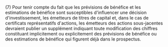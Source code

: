 (7) Pour tenir compte du fait que les prévisions de bénéfice et les estimations de bénéfice sont susceptibles d'influencer une décision d'investissement, les émetteurs de titres de capital et, dans le cas de certificats représentatifs d'actions, les émetteurs des actions sous-jacentes devraient publier un supplément indiquant toute modification des chiffres constituant implicitement ou explicitement des prévisions de bénéfice ou des estimations de bénéfice qui figurent déjà dans le prospectus.